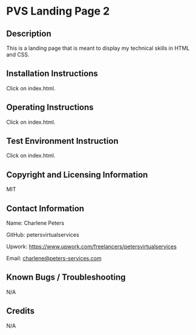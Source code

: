 
# PVS Landing Page 2

## Description
This is a landing page that is meant to display my technical skills in HTML and CSS.

## Installation Instructions
Click on index.html.

## Operating Instructions
Click on index.html.

## Test Environment Instruction
Click on index.html.

## Copyright and Licensing Information
MIT

## Contact Information
Name: Charlene Peters

GitHub: petersvirtualservices

Upwork: https://www.upwork.com/freelancers/petersvirtualservices

Email: charlene@peters-services.com


## Known Bugs / Troubleshooting
N/A

## Credits
N/A
